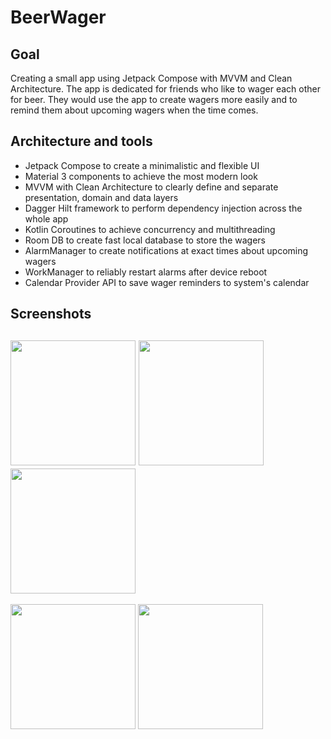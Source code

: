 # BeerWager
## Goal
Creating a small app using Jetpack Compose with MVVM and Clean Architecture. The app is dedicated for friends who like to wager each other for beer. They would use the app to create wagers more easily and to remind them about upcoming wagers when the time comes.
## Architecture and tools
*  Jetpack Compose to create a minimalistic and flexible UI
*  Material 3 components to achieve the most modern look
*  MVVM with Clean Architecture to clearly define and separate presentation, domain and data layers
*  Dagger Hilt framework to perform dependency injection across the whole app
*  Kotlin Coroutines to achieve concurrency and multithreading
*  Room DB to create fast local database to store the wagers
*  AlarmManager to create notifications at exact times about upcoming wagers
*  WorkManager to reliably restart alarms after device reboot
*  Calendar Provider API to save wager reminders to system's calendar
## Screenshots
<img src="https://github.com/Pyoter33/BeerWager/assets/84713157/21fd06f3-fdb7-4905-80f0-7bfe9d0cdd24" width="200"/> <img src="https://github.com/Pyoter33/BeerWager/assets/84713157/6b004615-619a-42a9-826f-19030ff703e2" width="200"/> <img src="https://github.com/Pyoter33/BeerWager/assets/84713157/a4c732a8-b374-4217-b6ce-4cd85d574b77" width="200"/> 
 ---
<img src="https://github.com/Pyoter33/BeerWager/assets/84713157/5a07d64c-c175-45d0-bd09-add90d7d0f9c" width="200"/> <img src="https://github.com/Pyoter33/BeerWager/assets/84713157/6e9daf4b-7620-4bb6-b0aa-abb855152daf" width="200"/> 
